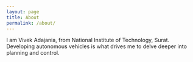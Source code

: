 ```yaml
---
layout: page
title: About
permalink: /about/
---
```


I am Vivek Adajania, from National Institute of Technology, Surat. Developing autonomous vehicles is what drives me to delve deeper into planning and control. 
